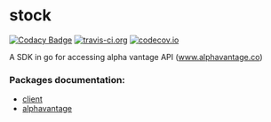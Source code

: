 # stock

[![Codacy Badge](https://api.codacy.com/project/badge/Grade/1449c882fd3a42ac822ff3b04f37978e)](https://www.codacy.com/app/mateus.fernandes06/stock?utm_source=github.com&utm_medium=referral&utm_content=SimpleApplicationsOrg/stock&utm_campaign=badger)
[![travis-ci.org](https://travis-ci.org/SimpleApplicationsOrg/stock.svg?branch=master)](http://travis-ci.org/SimpleApplicationsOrg/stock?branch=master)
[![codecov.io](http://codecov.io/github/SimpleApplicationsOrg/stock/coverage.svg?branch=master)](http://codecov.io/github/SimpleApplicationsOrg/stock?branch=master)

A SDK in go for accessing alpha vantage API (www.alphavantage.co)

### Packages documentation:
- [client](https://godoc.org/github.com/SimpleApplicationsOrg/stock/client)
- [alphavantage](https://godoc.org/github.com/SimpleApplicationsOrg/stock/client)